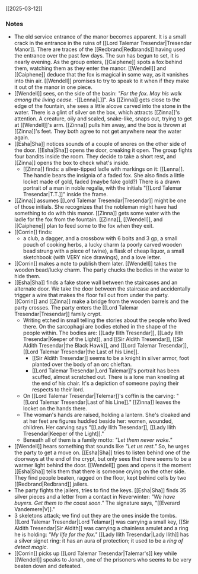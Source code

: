 [[2025-03-12]]
### Notes

- The old service entrance of the manor becomes apparent. It is a small crack in the entrance in the ruins of [[Lord Talemar Tresendar|Tresendar Manor]]. There are traces of the [[Redbrand|Redbrands]] having used the entrance over the past few days. The sun has begun to set, it is nearly evening. As the group enters, [[Caiphene]] spots a fox behind them, watching them as they enter the manor. [[Wendell]] and [[Caiphene]] deduce that the fox is magical in some way, as it vanishes into thin air. [[Wendell]] promises to try to speak to it when if they make it out of the manor in one piece.
- [[Wendell]] sees, on the side of the basin: *"For the fox. May his walk among the living cease.* -[[Lenna|L]]". As [[Zinna]] gets close to the edge of the fountain, she sees a little alcove carved into the stone in the water. There is a glint of silver on the box, which attracts [[Zinna]]'s attention. A creature, oily and scaled, snake-like, snaps out, trying to get at [[Wendell]]'s arm. [[Zinna]] pulls him away, and the box is thrown at [[Zinna]]'s feet. They both agree to not get anywhere near the water again.
- [[Esha|Sha]] notices sounds of a couple of snores on the other side of the door. [[Esha|Sha]] opens the door, creaking it open. The group fights four bandits inside the room. They decide to take a short rest, and [[Zinna]] opens the box to check what's inside.
	- [[Zinna]] finds: a silver-tipped ladle with markings on it: [[Lenna]]. The handle bears the insignia of a faded fox. She also finds a little locket made of gold, faded (maybe fake gold?) There is a drawn portrait of a man in noble regalia, with the initials "[[Lord Talemar Tresendar|T.T.]]" inside the frame.
- [[Zinna]] assumes [[Lord Talemar Tresendar|Tresendar]] might be one of those initials. She recognizes that the nobleman might have had something to do with this manor. [[Zinna]] gets some water with the ladle for the fox from the fountain. [[Zinna]], [[Wendell]], and [[Caiphene]] plan to feed some to the fox when they exit.
- [[Corrin]] finds:
	- a club, a dagger, and a crossbow with 6 bolts and 3 gp, a small pouch of cooking herbs, a lucky charm (a poorly carved wooden bead strung with a piece of twine), a flask of cheap liquor, a small sketchbook (with VERY nice drawings), and a love letter. 
- [[Corrin]] makes a note to publish them later. [[Wendell]] takes the wooden bead/lucky charm. The party chucks the bodies in the water to hide them.
- [[Esha|Sha]] finds a fake stone wall between the staircases and an alternate door. We take the door between the staircase and accidentally trigger a wire that makes the floor fall out from under the party. [[Corrin]] and [[Zinna]] make a bridge from the wooden barrels and the party crosses. The party enters the [[Lord Talemar Tresendar|Tresendar]] family crypt.
	- Writing etched in small telling the stories about the people who lived there. On the sarcophagi are bodies etched in the shape of the people within. The bodies are: [[Lady Ilith Tresendar]], [[Lady Ilith Tresendar|Keeper of the Light]], and [[Sir Aldith Tresendar]], [[Sir Aldith Tresendar|the Black Hawk]], and [[Lord Talemar Tresendar]], [[Lord Talemar Tresendar|the Last of his Line]].
		- [[Sir Aldith Tresendar]] seems to be a knight in silver armor, foot planted over the body of an orc chieftan.
		- [[Lord Talemar Tresendar|Lord Talemar]]'s portrait has been scuffed, almost scratched out. There is a lone man kneeling at the end of his chair. It's a depiction of someone paying their respects to their lord.
	- On [[Lord Talemar Tresendar|Telemar]]'s coffin is the carving: "[[Lord Talemar Tresendar|Last of his Line]]." [[Zinna]] leaves the locket on the hands there.
	- The woman's hands are raised, holding a lantern. She's cloaked and at her feet are figures huddled beside her: women, wounded, children. Her carving says "[[Lady Ilith Tresendar]], [[Lady Ilith Tresendar|Keeper of the Light]]."
	- Beneath all of them is a family motto: *"Let them never wake."*
- [[Wendell]] hears something that sounds like *"Let us rest."* So, he urges the party to get a move on. [[Esha|Sha]] tries to listen behind one of the doorways at the end of the crypt, but only sees that there seems to be a warmer light behind the door. [[Wendell]] goes and opens it the moment [[Esha|Sha]] tells them that there is someone crying on the other side. They find people beaten, ragged on the floor, kept behind cells by two [[Redbrand|Redbrand]] jailers.
- The party fights the jailers, tries to find the keys. [[Esha|Sha]] finds 35 silver pieces and a letter from a contact in Neverwinter: *"We have buyers. Get them to the coast soon."* The signature says, "[[Everard Vandemere|V]]."
- 3 skeletons attack; we find out they are the ones inside the tombs. [[Lord Talemar Tresendar|Lord Telamar]] was carrying a small key, [[Sir Aldith Tresendar|Sir Aldith]] was carrying a chainless amulet and a ring he is holding: *"My life for the fox."* [[Lady Ilith Tresendar|Lady Ilith]] has a silver signet ring: it has an aura of protection; it used to be a *ring of detect magic*. 
-  [[Corrin]] picks up [[Lord Talemar Tresendar|Talemar's]] key while [[Wendell]] speaks to Jonah, one of the prisoners who seems to be very beaten down and defeated.